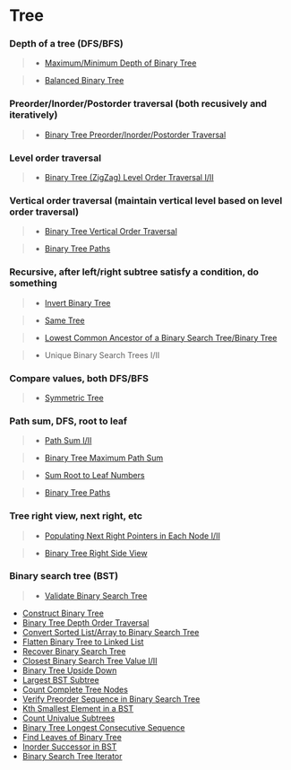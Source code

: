 # Tree

### Depth of a tree (DFS/BFS)

> * [Maximum/Minimum Depth of Binary Tree](depth_of_binary_tree.md)

> * [Balanced Binary Tree](balanced_binary_tree.md)

### Preorder/Inorder/Postorder traversal (both recusively and iteratively)

> * [Binary Tree Preorder/Inorder/Postorder  Traversal](binary_tree_depth_order_traversal.md)

### Level order traversal

> * [Binary Tree (ZigZag) Level Order Traversal I/II](binary_tree_level_order_traversal.md)

### Vertical order traversal (maintain vertical level based on level order traversal)

> * [Binary Tree Vertical Order Traversal](binary_tree_vertical_order_traversal.md)

> * [Binary Tree Paths](binary_tree_paths.md)

### Recursive, after left/right subtree satisfy a condition, do something
 
> * [Invert Binary Tree](invert_binary_tree.md)

> * [Same Tree](same_tree.md)

> * [Lowest Common Ancestor of a Binary Search Tree/Binary Tree](lowest_common_ancestor_of_a_binary_search_tree.md)

> * Unique Binary Search Trees I/II

### Compare values, both DFS/BFS

> * [Symmetric Tree](symmetric_tree.md)

### Path sum, DFS, root to leaf

> * [Path Sum I/II](path_sum.md)

> * [Binary Tree Maximum Path Sum](path_sum.md)

> * [Sum Root to Leaf Numbers](sum_root_to_leaf_numbers.md)

> * [Binary Tree Paths](binary_tree_paths.md)

### Tree right view, next right, etc

> * [Populating Next Right Pointers in Each Node I/II](populating_next_right_pointers_in_each_node.md)

> * [Binary Tree Right Side View](binary_tree_right_side_view.md)

### Binary search tree (BST)

> * [Validate Binary Search Tree](validate_binary_search_tree.md)

* [Construct Binary Tree](construct_binary_tree.md)
* [Binary Tree Depth Order Traversal](binary_tree_depth_order_traversal.md)
* [Convert Sorted List/Array to Binary Search Tree ](convert_sorted_listarray_to_binary_search_tree.md)
* [Flatten Binary Tree to Linked List](flatten_binary_tree_to_linked_list.md)
* [Recover Binary Search Tree](recover_binary_search_tree.md)
* [Closest Binary Search Tree Value I/II](closest_binary_search_tree_value.md)
* [Binary Tree Upside Down](binary_tree_upside_down.md)
* [Largest BST Subtree](largest_bst_subtree.md)
* [Count Complete Tree Nodes](count_complete_tree_nodes.md)
* [Verify Preorder Sequence in Binary Search Tree](verify_preorder_sequence_in_binary_search_tree.md)
* [Kth Smallest Element in a BST](kth_smallest_element_in_a_bst.md)
* [Count Univalue Subtrees](count_univalue_subtrees.md)
* [Binary Tree Longest Consecutive Sequence](binary_tree_longest_consecutive_sequence.md)
* [Find Leaves of Binary Tree](find_leaves_of_binary_tree.md)
* [Inorder Successor in BST](inorder_successor_in_bst.md)
* [Binary Search Tree Iterator](binary_search_tree_iterator.md)
